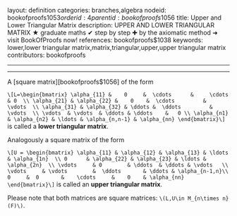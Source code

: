 layout: definition
categories: branches,algebra
nodeid: bookofproofs$1053
orderid: 4
parentid: bookofproofs$1056
title: Upper and Lower Triangular Matrix
description: UPPER AND LOWER TRIANGULAR MATRIX &#9733; graduate maths &#10004; step by step &#10010; by the axiomatic method &#10140; visit BookOfProofs now!
references: bookofproofs$1038
keywords: lower,lower triangular matrix,matrix,triangular,upper,upper triangular matrix
contributors: bookofproofs

---


---

A [square matrix][bookofproofs$1056] of the form

`\[L=\begin{bmatrix}
\alpha_{11} &    0     &  \cdots      &     \cdots      & 0  \\
\alpha_{21} & \alpha_{22} &    0    &  \cdots         &  \vdots  \\
\alpha_{31} & \alpha_{32} & \ddots &  \ddots         &  \vdots  \\
\vdots  & \vdots  & \ddots & \ddots    &   0 \\
\alpha_{n1} & \alpha_{n2} & \ldots & \alpha_{n,n-1} & \alpha_{nn}
\end{bmatrix}\]`
is called a **lower triangular matrix**. 

Analogously a square matrix of the form

`\[U =
\begin{bmatrix}
\alpha_{11} & \alpha_{12} & \alpha_{13} & \ldots & \alpha_{1n}  \\
  0      & \alpha_{22} & \alpha_{23} & \ldots & \alpha_{2n}  \\
  \vdots     & 0        & \ddots  & \ddots & \vdots   \\
  \vdots     & \vdots        &  \ddots       & \ddots & \alpha_{n-1,n}\\
  0     &  0       &    \cdots     &    0    & \alpha_{nn}
\end{bmatrix}\]`
is called an **upper triangular matrix**.

Please note that both matrices are square matrices: `\(L,U\in M_{n\times n}(F)\)`.
